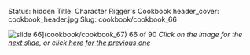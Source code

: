 Status: hidden
Title: Character Rigger's Cookbook
header_cover: cookbook_header.jpg
Slug: cookbook/cookbook_66

![slide 66](https://dl.dropboxusercontent.com/u/2977490/presentations/cookbook/img66.jpg)](cookbook/cookbook_67)
66 of 90
_Click on the image for the [next slide](cookbook/cookbook_67), or click [here for the previous one](cookbook/cookbook_65)_
